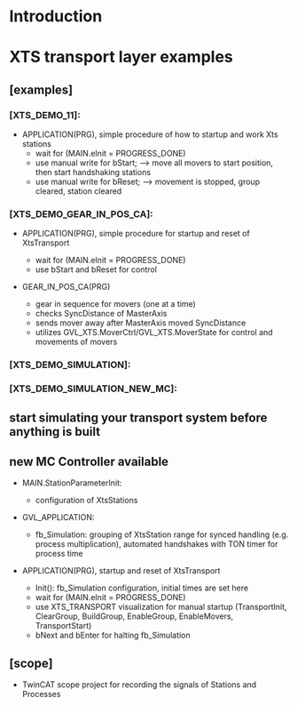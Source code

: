 # Introduction 
# XTS transport layer examples

## [examples]
 
### [XTS_DEMO_11]: 
- APPLICATION(PRG), simple procedure of how to startup and work Xts stations
  - wait for (MAIN.eInit = PROGRESS_DONE)
  - use manual write for bStart; --> move all movers to start position, then start handshaking stations
  - use manual write for bReset; --> movement is stopped, group cleared, station cleared

### [XTS_DEMO_GEAR_IN_POS_CA]:
- APPLICATION(PRG), simple procedure for startup and reset of XtsTransport
  - wait for (MAIN.eInit = PROGRESS_DONE)
  - use bStart and bReset for control
  
- GEAR_IN_POS_CA(PRG)
  - gear in  sequence for movers (one at a time)
  - checks SyncDistance of MasterAxis
  - sends mover away after MasterAxis moved SyncDistance
  - utilizes GVL_XTS.MoverCtrl/GVL_XTS.MoverState for control and movements of movers

### [XTS_DEMO_SIMULATION]:
### [XTS_DEMO_SIMULATION_NEW_MC]:
## start simulating your transport system before anything is built ##
## new MC Controller available ##
- MAIN.StationParameterInit:
  - configuration of XtsStations
 
- GVL_APPLICATION:
  - fb_Simulation: grouping of XtsStation range for synced handling (e.g. process multiplication), automated handshakes with TON timer for process time
  
- APPLICATION(PRG), startup and reset of XtsTransport
  - Init(): fb_Simulation configuration, initial times are set here
  - wait for (MAIN.eInit = PROGRESS_DONE)
  - use XTS_TRANSPORT visualization for manual startup (TransportInit, ClearGroup, BuildGroup, EnableGroup, EnableMovers, TransportStart)
  - bNext and bEnter for halting fb_Simulation

## [scope]
- TwinCAT scope project for recording the signals of Stations and Processes

